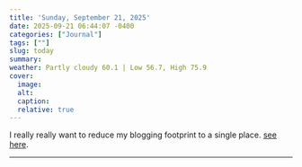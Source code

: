 ```yaml
---
title: 'Sunday, September 21, 2025'
date: 2025-09-21 06:44:07 -0400
categories: ["Journal"]
tags: [""]
slug: today
summary: 
weather: Partly cloudy 60.1 | Low 56.7, High 75.9
cover: 
  image: 
  alt: 
  caption: 
  relative: true
---
```



I really really want to reduce my blogging footprint to a single place. [see here](/posts/2025/09/how-to-have-only-one-blog/).

----


